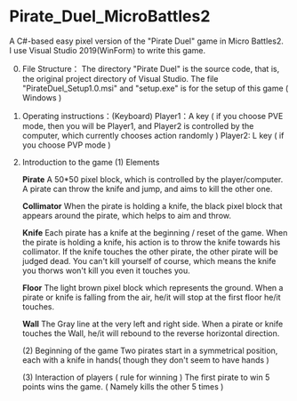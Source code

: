 # Pirate_Duel_MicroBattles2
A C#-based easy pixel version of the "Pirate Duel" game in Micro Battles2. </br>
I use Visual Studio 2019(WinForm) to write this game.

0. File Structure：
	The directory "Pirate Duel" is the source code, that is, the original project directory of Visual Studio.
	The file "PirateDuel_Setup1.0.msi" and "setup.exe" is for the setup of this game ( Windows )

1. Operating instructions：(Keyboard)
	Player1：A key ( if you choose PVE mode, then you will be Player1, and Player2 is controlled by the computer, which currently chooses action randomly )
  Player2: L key ( if you choose PVP mode )

2. Introduction to the game
  (1) Elements
	
	**********Pirate**********
	A 50*50 pixel block, which is controlled by the player/computer. A pirate can throw the knife and jump, and aims to kill the other one.

	**********Collimator**********
	When the pirate is holding a knife, the black pixel block that appears around the pirate, which helps to aim and throw.

	**********Knife**********
	Each pirate has a knife at the beginning / reset of the game. When the pirate is holding a knife, his action is to throw the knife towards his collimator. If the knife touches the other pirate, the other pirate will be judged dead. You can't kill yourself of course, which means the knife you thorws won't kill you even it touches you.

	**********Floor**********
	The light brown pixel block which represents the ground. When a pirate or knife is falling from the air, he/it will stop at the first floor he/it touches.

	**********Wall**********
	The Gray line at the very left and right side. When a pirate or knife touches the Wall, he/it will rebound to the reverse horizontal direction.


    (2) Beginning of the game
		Two pirates start in a symmetrical position, each with a knife in hands( though they don't seem to have hands )

    
    (3) Interaction of players ( rule for winning )
		The first pirate to win 5 points wins the game. ( Namely kills the other 5 times )

